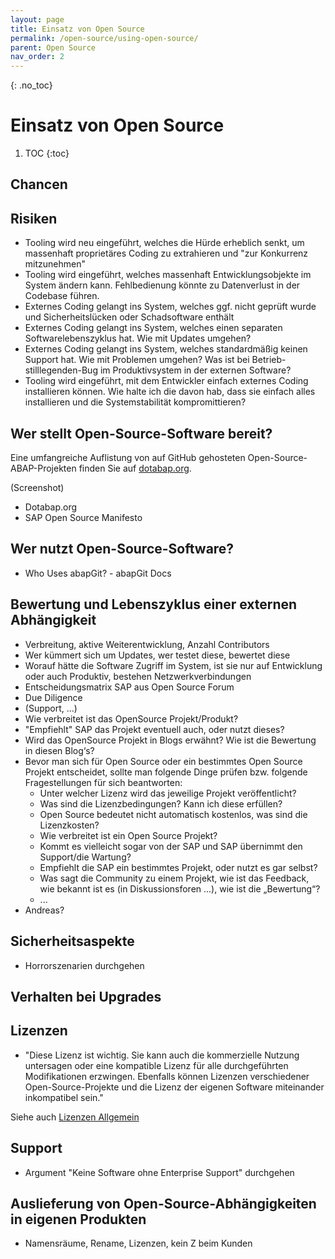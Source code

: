 ```yaml
---
layout: page
title: Einsatz von Open Source
permalink: /open-source/using-open-source/
parent: Open Source
nav_order: 2
---
```


{: .no_toc}
# Einsatz von Open Source

1. TOC
{:toc}

## Chancen

## Risiken

- Tooling wird neu eingeführt, welches die Hürde erheblich senkt, um massenhaft proprietäres Coding zu extrahieren und "zur Konkurrenz mitzunehmen"
- Tooling wird eingeführt, welches massenhaft Entwicklungsobjekte im System ändern kann. Fehlbedienung könnte zu Datenverlust in der Codebase führen.
- Externes Coding gelangt ins System, welches ggf. nicht geprüft wurde und Sicherheitslücken oder Schadsoftware enthält
- Externes Coding gelangt ins System, welches einen separaten Softwarelebenszyklus hat. Wie mit Updates umgehen?
- Externes Coding gelangt ins System, welches standardmäßig keinen Support hat. Wie mit Problemen umgehen? Was ist bei Betrieb-stilllegenden-Bug im Produktivsystem in der externen Software?
- Tooling wird eingeführt, mit dem Entwickler einfach externes Coding installieren können. Wie halte ich die davon hab, dass sie einfach alles installieren und die Systemstabilität kompromittieren?

## Wer stellt Open-Source-Software bereit?

Eine umfangreiche Auflistung von auf GitHub gehosteten Open-Source-ABAP-Projekten finden Sie auf [dotabap.org](https://dotabap.org).

(Screenshot)

- Dotabap.org
- SAP Open Source Manifesto

## Wer nutzt Open-Source-Software?

- Who Uses abapGit? - abapGit Docs

## Bewertung und Lebenszyklus einer externen Abhängigkeit

- Verbreitung, aktive Weiterentwicklung, Anzahl Contributors
- Wer kümmert sich um Updates, wer testet diese, bewertet diese
- Worauf hätte die Software Zugriff im System, ist sie nur auf Entwicklung oder auch Produktiv, bestehen Netzwerkverbindungen
- Entscheidungsmatrix SAP aus Open Source Forum
- Due Diligence
- (Support, ...)
- Wie verbreitet ist das OpenSource Projekt/Produkt?
- "Empfiehlt" SAP das Projekt eventuell auch, oder nutzt dieses?
- Wird das OpenSource Projekt in Blogs erwähnt? Wie ist die Bewertung in diesen Blog‘s?
- Bevor man sich für Open Source oder ein bestimmtes Open Source Projekt entscheidet, sollte man folgende Dinge prüfen bzw. folgende Fragestellungen für sich beantworten:
  - Unter welcher Lizenz wird das jeweilige Projekt veröffentlicht?
  - Was sind die Lizenzbedingungen? Kann ich diese erfüllen?
  - Open Source bedeutet nicht automatisch kostenlos, was sind die Lizenzkosten?
  - Wie verbreitet ist ein Open Source Projekt?
  - Kommt es vielleicht sogar von der SAP und SAP übernimmt den Support/die Wartung?
  - Empfiehlt die SAP ein bestimmtes Projekt, oder nutzt es gar selbst?
  - Was sagt die Community zu einem Projekt, wie ist das Feedback, wie bekannt ist es (in Diskussionsforen ...), wie ist die „Bewertung“?
  - ...
- Andreas?

## Sicherheitsaspekte

- Horrorszenarien durchgehen

## Verhalten bei Upgrades

## Lizenzen

- "Diese Lizenz ist wichtig. Sie kann auch die kommerzielle Nutzung untersagen oder eine kompatible Lizenz für alle durchgeführten Modifikationen erzwingen. Ebenfalls können Lizenzen verschiedener Open-Source-Projekte und die Lizenz der eigenen Software miteinander inkompatibel sein."

Siehe auch [Lizenzen Allgemein](/ABAP-Leitfaden/open-source/index#lizenzen)

## Support

- Argument "Keine Software ohne Enterprise Support" durchgehen

## Auslieferung von Open-Source-Abhängigkeiten in eigenen Produkten

- Namensräume, Rename, Lizenzen, kein Z beim Kunden
